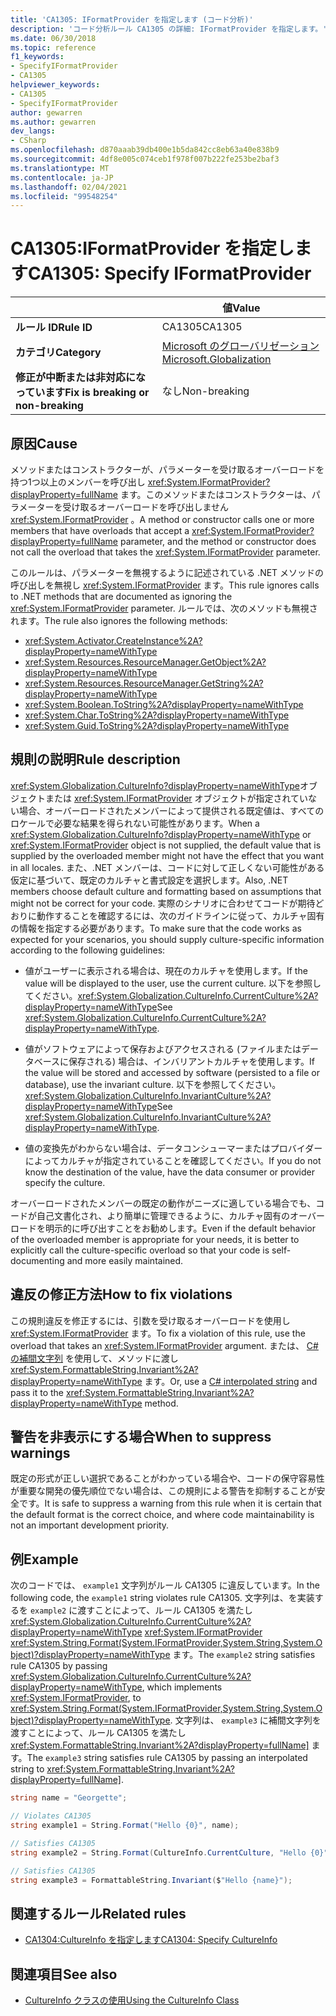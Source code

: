 ```yaml
---
title: 'CA1305: IFormatProvider を指定します (コード分析)'
description: 'コード分析ルール CA1305 の詳細: IFormatProvider を指定します。'
ms.date: 06/30/2018
ms.topic: reference
f1_keywords:
- SpecifyIFormatProvider
- CA1305
helpviewer_keywords:
- CA1305
- SpecifyIFormatProvider
author: gewarren
ms.author: gewarren
dev_langs:
- CSharp
ms.openlocfilehash: d870aaab39db400e1b5da842cc8eb63a40e838b9
ms.sourcegitcommit: 4df8e005c074ceb1f978f007b222fe253be2baf3
ms.translationtype: MT
ms.contentlocale: ja-JP
ms.lasthandoff: 02/04/2021
ms.locfileid: "99548254"
---
```

# <a name="ca1305-specify-iformatprovider"></a><span data-ttu-id="658d1-103">CA1305:IFormatProvider を指定します</span><span class="sxs-lookup"><span data-stu-id="658d1-103">CA1305: Specify IFormatProvider</span></span>

| | <span data-ttu-id="658d1-104">値</span><span class="sxs-lookup"><span data-stu-id="658d1-104">Value</span></span> |
|-|-|
| <span data-ttu-id="658d1-105">**ルール ID**</span><span class="sxs-lookup"><span data-stu-id="658d1-105">**Rule ID**</span></span> |<span data-ttu-id="658d1-106">CA1305</span><span class="sxs-lookup"><span data-stu-id="658d1-106">CA1305</span></span>|
| <span data-ttu-id="658d1-107">**カテゴリ**</span><span class="sxs-lookup"><span data-stu-id="658d1-107">**Category**</span></span> |[<span data-ttu-id="658d1-108">Microsoft のグローバリゼーション</span><span class="sxs-lookup"><span data-stu-id="658d1-108">Microsoft.Globalization</span></span>](globalization-warnings.md)|
| <span data-ttu-id="658d1-109">**修正が中断または非対応になっています**</span><span class="sxs-lookup"><span data-stu-id="658d1-109">**Fix is breaking or non-breaking**</span></span> |<span data-ttu-id="658d1-110">なし</span><span class="sxs-lookup"><span data-stu-id="658d1-110">Non-breaking</span></span>|

## <a name="cause"></a><span data-ttu-id="658d1-111">原因</span><span class="sxs-lookup"><span data-stu-id="658d1-111">Cause</span></span>

<span data-ttu-id="658d1-112">メソッドまたはコンストラクターが、パラメーターを受け取るオーバーロードを持つ1つ以上のメンバーを呼び出し <xref:System.IFormatProvider?displayProperty=fullName> ます。このメソッドまたはコンストラクターは、パラメーターを受け取るオーバーロードを呼び出しません <xref:System.IFormatProvider> 。</span><span class="sxs-lookup"><span data-stu-id="658d1-112">A method or constructor calls one or more members that have overloads that accept a <xref:System.IFormatProvider?displayProperty=fullName> parameter, and the method or constructor does not call the overload that takes the <xref:System.IFormatProvider> parameter.</span></span>

<span data-ttu-id="658d1-113">このルールは、パラメーターを無視するように記述されている .NET メソッドの呼び出しを無視し <xref:System.IFormatProvider> ます。</span><span class="sxs-lookup"><span data-stu-id="658d1-113">This rule ignores calls to .NET methods that are documented as ignoring the <xref:System.IFormatProvider> parameter.</span></span> <span data-ttu-id="658d1-114">ルールでは、次のメソッドも無視されます。</span><span class="sxs-lookup"><span data-stu-id="658d1-114">The rule also ignores the following methods:</span></span>

- <xref:System.Activator.CreateInstance%2A?displayProperty=nameWithType>
- <xref:System.Resources.ResourceManager.GetObject%2A?displayProperty=nameWithType>
- <xref:System.Resources.ResourceManager.GetString%2A?displayProperty=nameWithType>
- <xref:System.Boolean.ToString%2A?displayProperty=nameWithType>
- <xref:System.Char.ToString%2A?displayProperty=nameWithType>
- <xref:System.Guid.ToString%2A?displayProperty=nameWithType>

## <a name="rule-description"></a><span data-ttu-id="658d1-115">規則の説明</span><span class="sxs-lookup"><span data-stu-id="658d1-115">Rule description</span></span>

<span data-ttu-id="658d1-116"><xref:System.Globalization.CultureInfo?displayProperty=nameWithType>オブジェクトまたは <xref:System.IFormatProvider> オブジェクトが指定されていない場合、オーバーロードされたメンバーによって提供される既定値は、すべてのロケールで必要な結果を得られない可能性があります。</span><span class="sxs-lookup"><span data-stu-id="658d1-116">When a <xref:System.Globalization.CultureInfo?displayProperty=nameWithType> or <xref:System.IFormatProvider> object is not supplied, the default value that is supplied by the overloaded member might not have the effect that you want in all locales.</span></span> <span data-ttu-id="658d1-117">また、.NET メンバーは、コードに対して正しくない可能性がある仮定に基づいて、既定のカルチャと書式設定を選択します。</span><span class="sxs-lookup"><span data-stu-id="658d1-117">Also, .NET members choose default culture and formatting based on assumptions that might not be correct for your code.</span></span> <span data-ttu-id="658d1-118">実際のシナリオに合わせてコードが期待どおりに動作することを確認するには、次のガイドラインに従って、カルチャ固有の情報を指定する必要があります。</span><span class="sxs-lookup"><span data-stu-id="658d1-118">To make sure that the code works as expected for your scenarios, you should supply culture-specific information according to the following guidelines:</span></span>

- <span data-ttu-id="658d1-119">値がユーザーに表示される場合は、現在のカルチャを使用します。</span><span class="sxs-lookup"><span data-stu-id="658d1-119">If the value will be displayed to the user, use the current culture.</span></span> <span data-ttu-id="658d1-120">以下を参照してください。<xref:System.Globalization.CultureInfo.CurrentCulture%2A?displayProperty=nameWithType></span><span class="sxs-lookup"><span data-stu-id="658d1-120">See <xref:System.Globalization.CultureInfo.CurrentCulture%2A?displayProperty=nameWithType>.</span></span>

- <span data-ttu-id="658d1-121">値がソフトウェアによって保存およびアクセスされる (ファイルまたはデータベースに保存される) 場合は、インバリアントカルチャを使用します。</span><span class="sxs-lookup"><span data-stu-id="658d1-121">If the value will be stored and accessed by software (persisted to a file or database), use the invariant culture.</span></span> <span data-ttu-id="658d1-122">以下を参照してください。<xref:System.Globalization.CultureInfo.InvariantCulture%2A?displayProperty=nameWithType></span><span class="sxs-lookup"><span data-stu-id="658d1-122">See <xref:System.Globalization.CultureInfo.InvariantCulture%2A?displayProperty=nameWithType>.</span></span>

- <span data-ttu-id="658d1-123">値の変換先がわからない場合は、データコンシューマーまたはプロバイダーによってカルチャが指定されていることを確認してください。</span><span class="sxs-lookup"><span data-stu-id="658d1-123">If you do not know the destination of the value, have the data consumer or provider specify the culture.</span></span>

<span data-ttu-id="658d1-124">オーバーロードされたメンバーの既定の動作がニーズに適している場合でも、コードが自己文書化され、より簡単に管理できるように、カルチャ固有のオーバーロードを明示的に呼び出すことをお勧めします。</span><span class="sxs-lookup"><span data-stu-id="658d1-124">Even if the default behavior of the overloaded member is appropriate for your needs, it is better to explicitly call the culture-specific overload so that your code is self-documenting and more easily maintained.</span></span>

## <a name="how-to-fix-violations"></a><span data-ttu-id="658d1-125">違反の修正方法</span><span class="sxs-lookup"><span data-stu-id="658d1-125">How to fix violations</span></span>

<span data-ttu-id="658d1-126">この規則違反を修正するには、引数を受け取るオーバーロードを使用し <xref:System.IFormatProvider> ます。</span><span class="sxs-lookup"><span data-stu-id="658d1-126">To fix a violation of this rule, use the overload that takes an <xref:System.IFormatProvider> argument.</span></span> <span data-ttu-id="658d1-127">または、 [C# の補間文字列](../../../csharp/tutorials/string-interpolation.md) を使用して、メソッドに渡し <xref:System.FormattableString.Invariant%2A?displayProperty=nameWithType> ます。</span><span class="sxs-lookup"><span data-stu-id="658d1-127">Or, use a [C# interpolated string](../../../csharp/tutorials/string-interpolation.md) and pass it to the <xref:System.FormattableString.Invariant%2A?displayProperty=nameWithType> method.</span></span>

## <a name="when-to-suppress-warnings"></a><span data-ttu-id="658d1-128">警告を非表示にする場合</span><span class="sxs-lookup"><span data-stu-id="658d1-128">When to suppress warnings</span></span>

<span data-ttu-id="658d1-129">既定の形式が正しい選択であることがわかっている場合や、コードの保守容易性が重要な開発の優先順位でない場合は、この規則による警告を抑制することが安全です。</span><span class="sxs-lookup"><span data-stu-id="658d1-129">It is safe to suppress a warning from this rule when it is certain that the default format is the correct choice, and where code maintainability is not an important development priority.</span></span>

## <a name="example"></a><span data-ttu-id="658d1-130">例</span><span class="sxs-lookup"><span data-stu-id="658d1-130">Example</span></span>

<span data-ttu-id="658d1-131">次のコードでは、 `example1` 文字列がルール CA1305 に違反しています。</span><span class="sxs-lookup"><span data-stu-id="658d1-131">In the following code, the `example1` string violates rule CA1305.</span></span> <span data-ttu-id="658d1-132">文字列は、を実装するを `example2` に渡すことによって、ルール CA1305 を満たし <xref:System.Globalization.CultureInfo.CurrentCulture%2A?displayProperty=nameWithType> <xref:System.IFormatProvider> <xref:System.String.Format(System.IFormatProvider,System.String,System.Object)?displayProperty=nameWithType> ます。</span><span class="sxs-lookup"><span data-stu-id="658d1-132">The `example2` string satisfies rule CA1305 by passing <xref:System.Globalization.CultureInfo.CurrentCulture%2A?displayProperty=nameWithType>, which implements <xref:System.IFormatProvider>, to <xref:System.String.Format(System.IFormatProvider,System.String,System.Object)?displayProperty=nameWithType>.</span></span> <span data-ttu-id="658d1-133">文字列は、 `example3` に補間文字列を渡すことによって、ルール CA1305 を満たし <xref:System.FormattableString.Invariant%2A?displayProperty=fullName]> ます。</span><span class="sxs-lookup"><span data-stu-id="658d1-133">The `example3` string satisfies rule CA1305 by passing an interpolated string to <xref:System.FormattableString.Invariant%2A?displayProperty=fullName]>.</span></span>

```csharp
string name = "Georgette";

// Violates CA1305
string example1 = String.Format("Hello {0}", name);

// Satisfies CA1305
string example2 = String.Format(CultureInfo.CurrentCulture, "Hello {0}", name);

// Satisfies CA1305
string example3 = FormattableString.Invariant($"Hello {name}");
```

## <a name="related-rules"></a><span data-ttu-id="658d1-134">関連するルール</span><span class="sxs-lookup"><span data-stu-id="658d1-134">Related rules</span></span>

- [<span data-ttu-id="658d1-135">CA1304:CultureInfo を指定します</span><span class="sxs-lookup"><span data-stu-id="658d1-135">CA1304: Specify CultureInfo</span></span>](ca1304.md)

## <a name="see-also"></a><span data-ttu-id="658d1-136">関連項目</span><span class="sxs-lookup"><span data-stu-id="658d1-136">See also</span></span>

- [<span data-ttu-id="658d1-137">CultureInfo クラスの使用</span><span class="sxs-lookup"><span data-stu-id="658d1-137">Using the CultureInfo Class</span></span>](../../../standard/globalization-localization/globalization.md#work-with-culture-specific-settings)
